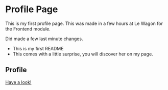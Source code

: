 # Profile Page

This is my first profile page. This was made in a few hours at Le Wagon for the Frontend module.

Did made a few last minute changes.

- This is my first README
- This comes with a little surprise, you will discover her on my page.

## Profile

[Have a look!](https://cyme101.github.io/profile/)
